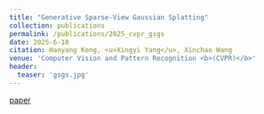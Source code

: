 ```yaml
---
title: "Generative Sparse-View Gaussian Splatting"
collection: publications
permalink: /publications/2025_cvpr_gsgs
date: 2025-6-10
citation: Hanyang Kong, <u>Xingyi Yang</u>, Xinchao Wang
venue: 'Computer Vision and Pattern Recognition <b>(CVPR)</b>'
header:
  teaser: 'gsgs.jpg'
---
```


[paper](https://openaccess.thecvf.com/content/CVPR2025/html/Kong_Generative_Sparse-View_Gaussian_Splatting_CVPR_2025_paper.html)


